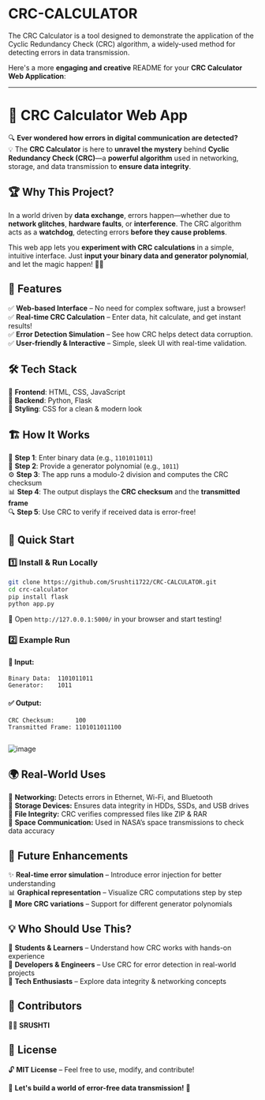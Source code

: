 # CRC-CALCULATOR
The CRC Calculator is a tool designed to demonstrate the application of the Cyclic Redundancy Check (CRC) algorithm, a widely-used method for detecting errors in data transmission.



Here's a more **engaging and creative** README for your **CRC Calculator Web Application**:  

---

# 🚀 CRC Calculator Web App  

🔍 **Ever wondered how errors in digital communication are detected?**  
💡 The **CRC Calculator** is here to **unravel the mystery** behind **Cyclic Redundancy Check (CRC)**—a **powerful algorithm** used in networking, storage, and data transmission to **ensure data integrity**.  

## 🏆 Why This Project?  
In a world driven by **data exchange**, errors happen—whether due to **network glitches**, **hardware faults**, or **interference**. The CRC algorithm acts as a **watchdog**, detecting errors **before they cause problems**.  

This web app lets you **experiment with CRC calculations** in a simple, intuitive interface. Just **input your binary data and generator polynomial**, and let the magic happen! 🎩✨  

## 🎯 Features  
✅ **Web-based Interface** – No need for complex software, just a browser!  
✅ **Real-time CRC Calculation** – Enter data, hit calculate, and get instant results!  
✅ **Error Detection Simulation** – See how CRC helps detect data corruption.  
✅ **User-friendly & Interactive** – Simple, sleek UI with real-time validation.  

## 🛠️ Tech Stack  
🔹 **Frontend**: HTML, CSS, JavaScript  
🔹 **Backend**: Python, Flask  
🔹 **Styling**: CSS for a clean & modern look  

## 🏗️ How It Works  
🔢 **Step 1**: Enter binary data (e.g., `1101011011`)  
🔬 **Step 2**: Provide a generator polynomial (e.g., `1011`)  
⚙️ **Step 3**: The app runs a modulo-2 division and computes the CRC checksum  
📊 **Step 4**: The output displays the **CRC checksum** and the **transmitted frame**  
🔍 **Step 5**: Use CRC to verify if received data is error-free!  

## 🚀 Quick Start  

### 1️⃣ Install & Run Locally  
```bash
git clone https://github.com/Srushti1722/CRC-CALCULATOR.git
cd crc-calculator
pip install flask
python app.py
```
🎯 Open `http://127.0.0.1:5000/` in your browser and start testing!  

### 2️⃣ Example Run  

#### 📝 Input:  
```
Binary Data:  1101011011  
Generator:    1011  
```  

#### ✅ Output:  
```
CRC Checksum:      100  
Transmitted Frame: 1101011011100


```  
![image](https://github.com/user-attachments/assets/09c03cbe-3653-4f61-bcc3-82b9bafe4cf0)

## 🌍 Real-World Uses  
🚀 **Networking:** Detects errors in Ethernet, Wi-Fi, and Bluetooth  
💾 **Storage Devices:** Ensures data integrity in HDDs, SSDs, and USB drives  
🔗 **File Integrity:** CRC verifies compressed files like ZIP & RAR  
📡 **Space Communication:** Used in NASA’s space transmissions to check data accuracy  

## 📌 Future Enhancements  
✨ **Real-time error simulation** – Introduce error injection for better understanding  
📊 **Graphical representation** – Visualize CRC computations step by step  
🔧 **More CRC variations** – Support for different generator polynomials  

## 💡 Who Should Use This?  
🔹 **Students & Learners** – Understand how CRC works with hands-on experience  
🔹 **Developers & Engineers** – Use CRC for error detection in real-world projects  
🔹 **Tech Enthusiasts** – Explore data integrity & networking concepts  

## 👥 Contributors  
👨‍💻 **SRUSHTI**  


## 📜 License  

🔓 **MIT License** – Feel free to use, modify, and contribute!  

🎯 **Let's build a world of error-free data transmission!** 🚀  

